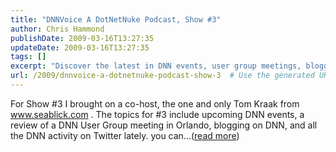 ```yaml
---
title: "DNNVoice A DotNetNuke Podcast, Show #3"
author: Chris Hammond
publishDate: 2009-03-16T13:27:35
updateDate: 2009-03-16T13:27:35
tags: []
excerpt: "Discover the latest in DNN events, user group meetings, blogging tips, and Twitter updates with co-host Tom Kraak of seablick.com in Show #3!"
url: /2009/dnnvoice-a-dotnetnuke-podcast-show-3  # Use the generated URL with year
---
```

For Show #3 I brought on a co-host, the one and only Tom Kraak from www.seablick.com . The topics for #3 include upcoming DNN events, a review of a DNN User Group meeting in Orlando, blogging on DNN, and all the DNN activity on Twitter lately. you can...(<a href="https://weblogs.asp.net/christoc/archive/2009/03/16/dnnvoice-a-dotnetnuke-podcast-show-3.aspx">read more</a>)<img src="https://weblogs.asp.net/aggbug.aspx?PostID=6968387" width="1" height="1">

